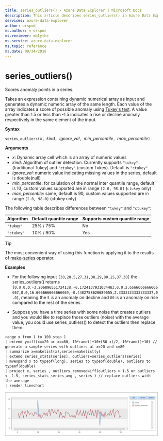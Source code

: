 ```yaml
---
title: series_outliers() - Azure Data Explorer | Microsoft Docs
description: This article describes series_outliers() in Azure Data Explorer.
services: azure-data-explorer
author: orspod
ms.author: v-orspod
ms.reviewer: mblythe
ms.service: azure-data-explorer
ms.topic: reference
ms.date: 09/24/2018
---
```

# series_outliers()

Scores anomaly points in a series.

Takes an expression containing dynamic numerical array as input and generates a dynamic numeric array of the same length. Each value of the array indicates a score of possible anomaly using [Tukey's test](https://en.wikipedia.org/wiki/Outlier#Tukey.27s_test). A value greater than 1.5 or less than -1.5 indicates a rise or decline anomaly respectively in the same element of the input.   

**Syntax**

`series_outliers(`*x*`, `*kind*`, `*ignore_val*`, `*min_percentile*`, `*max_percentile*`)`

**Arguments**

* *x*: Dynamic array cell which is an array of numeric values
* *kind*: Algorithm of outlier detection. Currently supports `"tukey"` (traditional Tukey) and  `"ctukey"` (custom Tukey). Default is `"ctukey"`
* *ignore_val*: numeric value indicating missing values in the series, default is double(null)
* *min_percentile*: for calulation of the normal inter quantile range, default is 10, custom values supported are in range `[2.0, 98.0]` (`ctukey` only) 
* *max_percentile*: same, default is 90, custom values supported are in range `[2.0, 98.0]` (ctukey only) 

The following table describes differences between `"tukey"` and `"ctukey"`:

| Algorithm | Default quantile range | Supports custom quantile range |
|-----------|----------------------- |--------------------------------|
| `"tukey"` | 25% / 75%              | No                             |
| `"ctukey"`| 10% / 90%              | Yes                            |


> [!TIP]
> The most convenient way of using this function is applying it to the results of [make-series](make-seriesoperator.md) operator.

**Examples**

* For the following input `[30,28,5,27,31,38,29,80,25,37,30]` the series_outliers() returns `[0.0,0.0,-3.206896551724138,-0.1724137931034483,0.0,2.6666666666666667,0.0,16.666666666666669,-0.4482758620689655,2.3333333333333337,0.0]`, meaning the `5` is an anomaly on decline and `80` is an anomaly on rise compared to the rest of the series.

* Suppose you have a time series with some noise that creates outliers and you would like to replace those outliers (noise) with the average value, you could use series_outliers() to detect the outliers then replace them:

```kusto
range x from 1 to 100 step 1 
| extend y=iff(x==20 or x==80, 10*rand()+10+(50-x)/2, 10*rand()+10) // generate a sample series with outliers at x=20 and x=80
| summarize x=makelist(x),series=makelist(y)
| extend series_stats(series), outliers=series_outliers(series)
| mvexpand x to typeof(long), series to typeof(double), outliers to typeof(double)
| project x, series , outliers_removed=iff(outliers > 1.5 or outliers < -1.5, series_stats_series_avg , series ) // replace outliers with the average
| render linechart
``` 

![alt text](./Images/samples/series-outliers.png "series-outliers")